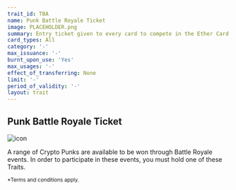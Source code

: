 ```yaml
---
trait_id: TBA
name: Punk Battle Royale Ticket
image: PLACEHOLDER.png
summary: Entry ticket given to every card to compete in the Ether Card Battle Royale event to try and win a Crypto Punk.
card_types: All
category: '-'
max_issuance: '-'
burnt_upon_use: 'Yes'
max_usages: '-'
effect_of_transferring: None
limit: '-'
period_of_validity: '-'
layout: trait
---
```


## Punk Battle Royale Ticket

![icon](/assets/images/trait-icons/{{page.image}})

A range of Crypto Punks are available to be won through Battle Royale events. In order to participate in these events, you must hold one of these Traits.

<small>*Terms and conditions apply.</small>


